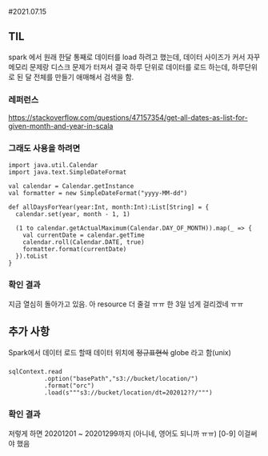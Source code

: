 #2021.07.15
## TIL
spark 에서 원래 한달 통째로 데이터를 load 하려고 했는데, 데이터 사이즈가 커서 자꾸 메모리 문제랑 디스크 문제가 터져서 결국 하루 단위로 데이터를 로드 하는데, 하루단위로 된 달 전체를 만들기 애매해서 검색을 함.
### 레퍼런스
https://stackoverflow.com/questions/47157354/get-all-dates-as-list-for-given-month-and-year-in-scala
### 그래도 사용을 하려면
```
import java.util.Calendar
import java.text.SimpleDateFormat

val calendar = Calendar.getInstance
val formatter = new SimpleDateFormat("yyyy-MM-dd")

def allDaysForYear(year:Int, month:Int):List[String] = {
  calendar.set(year, month - 1, 1)

  (1 to calendar.getActualMaximum(Calendar.DAY_OF_MONTH)).map(_ => {
    val currentDate = calendar.getTime
    calendar.roll(Calendar.DATE, true)
    formatter.format(currentDate)
  }).toList
}
```
### 확인 결과
지금 열심히 돌아가고 있음. 아 resource 더 줄걸 ㅠㅠ 한 3일 넘게 걸리겠네 ㅠㅠ
## 추가 사항
Spark에서 데이터 로드 할때 데이터 위치에 ~~정규표현식~~  globe 라고 함(unix)
###
```
sqlContext.read
          .option("basePath","s3://bucket/location/")
          .format("orc")
          .load(s"""s3://bucket/location/dt=202012??/""")
```
### 확인 결과
저렇게 하면 20201201 ~ 20201299까지 (아니네, 영어도 되니까 ㅠㅠ) \[0-9\] 이걸써야 했음